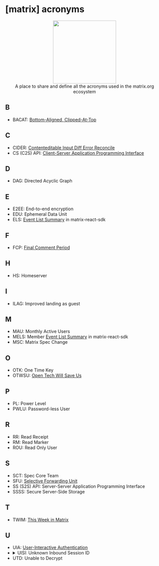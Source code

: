 # [matrix] acronyms

<p align="center">
  <img src="https://matrix.org/images/matrix-logo.svg" width="200" />
  <br/>
  A place to share and define all the acronyms used in the matrix.org ecosystem
</p> 

## B

- BACAT: [Bottom-Aligned, Clipped-At-Top](https://github.com/matrix-org/matrix-react-sdk/blob/develop/docs/scrolling.md)

## C

- CIDER: [Contenteditable Input Diff Error Reconcile](https://github.com/matrix-org/matrix-react-sdk/blob/develop/docs/ciderEditor.md)
- CS (C2S) API: [Client-Server Application Programming Interface](https://matrix.org/docs/spec/client_server/latest)

## D

- DAG: Directed Acyclic Graph

## E

- E2EE: End-to-end encryption
- EDU: Ephemeral Data Unit
- ELS: [Event List Summary](https://github.com/matrix-org/matrix-react-sdk/blob/develop/src/components/views/elements/EventListSummary.tsx) in matrix-react-sdk

## F

- FCP: [Final Comment Period](https://matrix.org/docs/DemystifyingMSCs.pdf)

## H

- HS: Homeserver

## I

- ILAG: Improved landing as guest

## M

- MAU: Monthly Active Users
- MELS: Member [Event List Summary](https://github.com/matrix-org/matrix-react-sdk/blob/develop/src/components/views/elements/EventListSummary.tsx) in matrix-react-sdk
- MSC: Matrix Spec Change

## O

- OTK: One Time Key
- OTWSU: [Open Tech Will Save Us](https://matrix.org/open-tech-will-save-us/)

## P

- PL: Power Level
- PWLU: Password-less User

## R

- RR: Read Receipt
- RM: Read Marker
- ROU: Read Only User

## S

- SCT: Spec Core Team
- SFU: [Selective Forwarding Unit](https://webrtcglossary.com/sfu/)
- SS (S2S) API: Server-Server Application Programming Interface
- SSSS: Secure Server-Side Storage

## T

- TWIM: [This Week in Matrix](https://matrix.org/blog/category/this-week-in-matrix)

## U

- UIA: [User-Interactive Authentication](https://spec.matrix.org/v1.2/client-server-api/#user-interactive-authentication-api)
- <details><summary>UISI: Unknown Inbound Session ID</summary> Old name to refer to `UTD`</details>
- UTD: Unable to Decrypt

